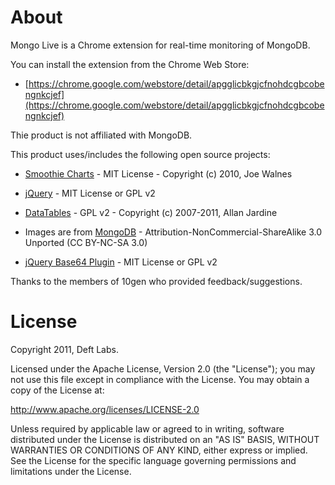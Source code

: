
About
=============

Mongo Live is a Chrome extension for real-time monitoring of MongoDB.

You can install the extension from the Chrome Web Store:
    
* [https://chrome.google.com/webstore/detail/apgglicbkgjcfnohdcgbcobengnkcjef](https://chrome.google.com/webstore/detail/apgglicbkgjcfnohdcgbcobengnkcjef)

Thie product is not affiliated with MongoDB.

This product uses/includes the following open source projects:

* [Smoothie Charts](http://smoothiecharts.org/) - MIT License - Copyright (c) 2010, Joe Walnes

* [jQuery](http://jquery.org) - MIT License or GPL v2

* [DataTables](http://www.datatables.net/) - GPL v2 - Copyright (c) 2007-2011, Allan Jardine 

* Images are from [MongoDB](http://www.mongodb.org) - Attribution-NonCommercial-ShareAlike 3.0 Unported (CC BY-NC-SA 3.0) 

* [jQuery Base64 Plugin](http://plugins.jquery.com/project/base64-encode-and-decode) - MIT License or GPL v2

Thanks to the members of 10gen who provided feedback/suggestions.

License
=============

Copyright 2011, Deft Labs.

Licensed under the Apache License, Version 2.0 (the "License");
you may not use this file except in compliance with the License.
You may obtain a copy of the License at:

http://www.apache.org/licenses/LICENSE-2.0

Unless required by applicable law or agreed to in writing, software
distributed under the License is distributed on an "AS IS" BASIS,
WITHOUT WARRANTIES OR CONDITIONS OF ANY KIND, either express or implied.
See the License for the specific language governing permissions and
limitations under the License.
